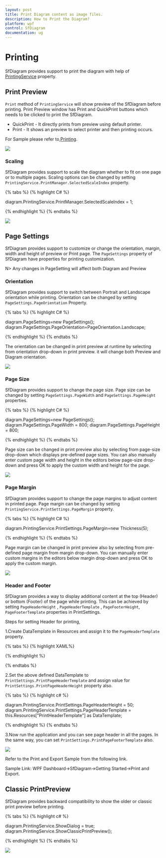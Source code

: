 ```yaml
---
layout: post
title: Print Diagram content as image files.
description: How to Print the Diagram?
platform: wpf
control: SfDiagram
documentation: ug
---
```

# Printing

SfDiagram provides support to print the diagram with help of [PrintingService](https://help.syncfusion.com/cr/cref_files/wpf/sfdiagram/Syncfusion.SfDiagram.WPF~Syncfusion.UI.Xaml.Diagram.PrintingService.html "PrintingService") property.

## Print Preview
 `Print` method of `PrintingService` will show preview of the SfDiagram before printing. Print Preview window has Print and QuickPrint buttons which needs to be clicked to print the SfDiagram.
 
 * QuickPrint - It directly prints from preview using default printer.
 * Print - It shows an preview to select printer and then printing occurs.
 
 For Sample please refer to,[Printing](http://www.syncfusion.com/downloads/support/directtrac/205629/ze/printing-568492764).

![](Printing_images/printing_1.png)

### Scaling

SfDiagram provides support to scale the diagram whether to fit on one page or to multiple pages. Scaling options can be changed by setting `PrintingService.PrintManager.SelectedScaleIndex` property.

{% tabs %}
{% highlight C# %}

diagram.PrintingService.PrintManager.SelectedScaleIndex = 1;

{% endhighlight %}
{% endtabs %}

![](Printing_images/print_scale.png)

## Page Settings

SfDiagram provides support to customize or change the orientation, margin, width and height of preview or Print page. The `PageSettings` property of SfDiagram have properties for printing customization. 

 N> Any changes in PageSetting will affect both Diagram and Preview

### Orientation

SfDiagram provides support to switch between Portrait and Landscape orientation while printing. Orientation can be changed by setting `PageSettings.PageOrientation` Property.

{% tabs %}
{% highlight C# %}

 diagram.PageSettings=new PageSettings();
 diagram.PageSettings.PageOrientation=PageOrientation.Landscape;

{% endhighlight %}
{% endtabs %}

The orientation can be changed in print preview at runtime by selecting from orientation drop-down in print preview. it will change both Preview and Diagram orientation.

![](Printing_images/print_orientation.png)

### Page Size

SfDiagram provides support to change the page size. Page size can be changed by setting `PageSettings.PageWidth` and `PageSettings.PageHeight` properties.

{% tabs %}
{% highlight C# %}

  diagram.PageSettings=new PageSettings();
  diagram.PageSettings.PageWidth = 800;
  diagram.PageSettings.PageHeight = 800;

{% endhighlight %}
{% endtabs %}

Page size can be changed in print preview also by selecting from page-size drop-down which displays pre-defined page sizes. You can also manually enter custom page width and height in the editors below page-size drop-down 
and press OK to apply the custom width and height for the page.

![](Printing_images/print_size.png)

### Page Margin

SfDiagram provides support to change the page margins to adjust content in printed page. Page margin can be changed by setting `PrintingService.PrintSettings.PageMargin` property.

{% tabs %}
{% highlight C# %}

   diagram.PrintingService.PrintSettings.PageMargin=new Thickness(5);

{% endhighlight %}
{% endtabs %}

Page margin can be changed in print preview also by selecting from pre-defined page margin from margin drop-down. You can manually enter custom margins in the editors below margin drop-down and press OK to apply the custom margin.

![](Printing_images/print_margin.png)

### Header and Footer

SfDiagram provides a way to display additional content at the top (Header) or bottom (Footer) of the page while printing. This can be achieved by setting `PageHeaderHeight` , `PageHeaderTemplate` , `PageFooterHeight`, `PageFooterTemplate` properties in PrintSettings.

Steps for setting Header for printing,

1.Create DataTemplate in Resources and assign it to the `PageHeaderTemplate` property.

{% tabs %}
{% highlight XAML%}

<DataTemplate x:Key="PrintHeaderTemplate">
  <TextBlock Text="SfDiagram" FontSize="18" FontWeight="Bold" HorizontalAlignment="Center"/>
</DataTemplate>

{% endhighlight %}

{% endtabs %}

2.Set the above defined DataTemplate to `PrintSettings.PrintPageHeaderTemplate` and assign value for `PrintSettings.PrintPageHeaderHeight` property also.

{% tabs %}
{% highlight c# %}

 diagram.PrintingService.PrintSettings.PageHeaderHeight = 50;
 diagram.PrintingService.PrintSettings.PageHeaderTemplate = this.Resources["PrintHeaderTemplate"] as DataTemplate;
 
{% endhighlight %}
{% endtabs %}

3.Now run the application and you can see page header in all the pages. In the same way, you can set `PrintSettings.PrintPageFooterTemplate` also.

 ![](Printing_images/header.png) 
 
 
Refer to the Print and Export Sample from the following link.

Sample Link: WPF Dashboard->SfDiagram->Getting Started->Print and Export.

## Classic PrintPreview
SfDiagram provides backward compatibility  to show the older or classic print preview before printing.

{% tabs %}
{% highlight c# %}

   diagram.PrintingService.ShowDialog = true;
   diagram.PrintingService.ShowClassicPrintPreview();
 
{% endhighlight %}
{% endtabs %}

 ![](Printing_images/classic.png)
